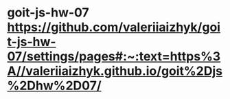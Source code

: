 # goit-js-hw-07 https://github.com/valeriiaizhyk/goit-js-hw-07/settings/pages#:~:text=https%3A//valeriiaizhyk.github.io/goit%2Djs%2Dhw%2D07/
